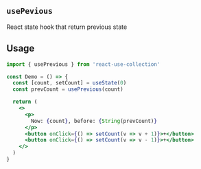 ## `usePevious`

React state hook that return previous state

## Usage

```jsx
import { usePrevious } from 'react-use-collection'

const Demo = () => {
  const [count, setCount] = useState(0)
  const prevCount = usePrevious(count)

  return (
    <>
      <p>
        Now: {count}, before: {String(prevCount)}
      </p>
      <button onClick={() => setCount(v => v + 1)}>+</button>
      <button onClick={() => setCount(v => v - 1)}>+</button>
    </>
  )
}
```